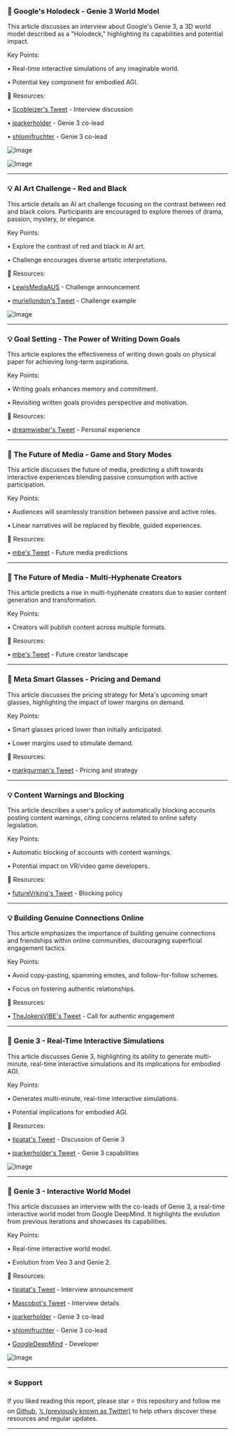 ### 🤖 Google's Holodeck - Genie 3 World Model

This article discusses an interview about Google's Genie 3, a 3D world model described as a "Holodeck," highlighting its capabilities and potential impact.

Key Points:

•  Real-time interactive simulations of any imaginable world.

•  Potential key component for embodied AGI.


🔗 Resources:

• [Scobleizer's Tweet](https://x.com/Scobleizer/status/1956788061775548719) - Interview discussion

• [jparkerholder](https://x.com/jparkerholder) - Genie 3 co-lead

• [shlomifruchter](https://x.com/shlomifruchter) - Genie 3 co-lead

![Image](https://pbs.twimg.com/media/GyfXCiIbMAAn9Sx?format=png&name=small)

![Image](https://pbs.twimg.com/media/GyfXDjSbwAEqdNp?format=png&name=small)


---
### 💡 AI Art Challenge - Red and Black

This article details an AI art challenge focusing on the contrast between red and black colors.  Participants are encouraged to explore themes of drama, passion, mystery, or elegance.

Key Points:

•  Explore the contrast of red and black in AI art.

•  Challenge encourages diverse artistic interpretations.


🔗 Resources:

• [LewisMediaAUS](https://x.com/LewisMediaAUS) - Challenge announcement

• [muriellondon's Tweet](https://x.com/muriellondon/status/1957152302726619472) - Challenge example

![Image](https://pbs.twimg.com/media/GykznYCWMAAD_im?format=jpg&name=small)


---
### 💡 Goal Setting - The Power of Writing Down Goals

This article explores the effectiveness of writing down goals on physical paper for achieving long-term aspirations.

Key Points:

•  Writing goals enhances memory and commitment.

•  Revisiting written goals provides perspective and motivation.


🔗 Resources:

• [dreamwieber's Tweet](https://x.com/dreamwieber/status/1957155013656211627) - Personal experience


---
### 🤖 The Future of Media - Game and Story Modes

This article discusses the future of media, predicting a shift towards interactive experiences blending passive consumption with active participation.

Key Points:

•  Audiences will seamlessly transition between passive and active roles.

•  Linear narratives will be replaced by flexible, guided experiences.


🔗 Resources:

• [mbe's Tweet](https://x.com/mbe/status/1957154997227118785) - Future media predictions


---
### 🤖 The Future of Media - Multi-Hyphenate Creators

This article predicts a rise in multi-hyphenate creators due to easier content generation and transformation.

Key Points:

•  Creators will publish content across multiple formats.


🔗 Resources:

• [mbe's Tweet](https://x.com/mbe/status/1957154998829363527) - Future creator landscape


---
### 🚀 Meta Smart Glasses - Pricing and Demand

This article discusses the pricing strategy for Meta's upcoming smart glasses, highlighting the impact of lower margins on demand.

Key Points:

•  Smart glasses priced lower than initially anticipated.

•  Lower margins used to stimulate demand.


🔗 Resources:

• [markgurman's Tweet](https://x.com/markgurman/status/1957115174764134906) - Pricing and strategy

---
### 💡 Content Warnings and Blocking

This article describes a user's policy of automatically blocking accounts posting content warnings, citing concerns related to online safety legislation.

Key Points:

•  Automatic blocking of accounts with content warnings.

•  Potential impact on VR/video game developers.


🔗 Resources:

• [futureVrking's Tweet](https://x.com/futureVrking/status/1957120779075658137) - Blocking policy


---
### 💡 Building Genuine Connections Online

This article emphasizes the importance of building genuine connections and friendships within online communities, discouraging superficial engagement tactics.

Key Points:

•  Avoid copy-pasting, spamming emotes, and follow-for-follow schemes.

•  Focus on fostering authentic relationships.


🔗 Resources:

• [TheJokersVIBE's Tweet](https://x.com/TheJokersVIBE/status/1956998261266387425) - Call for authentic engagement


---
### 🤖 Genie 3 - Real-Time Interactive Simulations

This article discusses Genie 3, highlighting its ability to generate multi-minute, real-time interactive simulations and its implications for embodied AGI.

Key Points:

•  Generates multi-minute, real-time interactive simulations.

•  Potential implications for embodied AGI.


🔗 Resources:

• [tipatat's Tweet](https://x.com/tipatat) - Discussion of Genie 3

• [jparkerholder's Tweet](https://x.com/jparkerholder/status/1952732999193096392) - Genie 3 capabilities

![Image](https://pbs.twimg.com/amplify_video_thumb/1952732704413290496/img/AlSTQR3-M49HugHv.jpg)


---
### 🤖 Genie 3 - Interactive World Model

This article discusses an interview with the co-leads of Genie 3, a real-time interactive world model from Google DeepMind.  It highlights the evolution from previous iterations and showcases its capabilities.


Key Points:

•  Real-time interactive world model.

•  Evolution from Veo 3 and Genie 2.


🔗 Resources:

• [tipatat's Tweet](https://x.com/tipatat) - Interview announcement

• [Mascobot's Tweet](https://x.com/Mascobot/status/1956769541759094859) - Interview details

• [jparkerholder](https://x.com/jparkerholder) - Genie 3 co-lead

• [shlomifruchter](https://x.com/shlomifruchter) - Genie 3 co-lead

• [GoogleDeepMind](https://x.com/GoogleDeepMind) - Developer

![Image](https://pbs.twimg.com/amplify_video_thumb/1956769437954265088/img/Qznai7pwleVeUTTM.jpg)


---

### ⭐️ Support

If you liked reading this report, please star ⭐️ this repository and follow me on [Github](https://github.com/Drix10), [𝕏 (previously known as Twitter)](https://x.com/DRIX_10_) to help others discover these resources and regular updates.

---